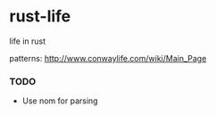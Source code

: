 # rust-life
life in rust

patterns: http://www.conwaylife.com/wiki/Main_Page

### TODO

* Use nom for parsing
